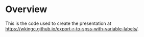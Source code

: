 # Overview

This is the code used to create the presentation at <a href="https://wkingc.github.io/export-r-to-spss-with-variable-labels/" target="_blank">https://wkingc.github.io/export-r-to-spss-with-variable-labels/</a>.